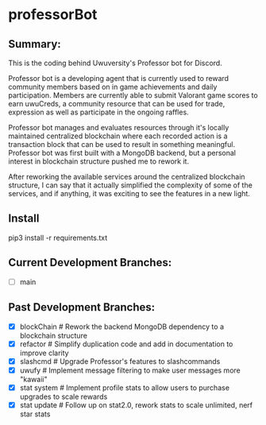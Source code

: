 # professorBot

## Summary:
This is the coding behind Uwuversity's Professor bot for Discord.

Professor bot is a developing agent that is currently used to reward community members based on in game achievements and daily participation. Members are currently able to submit Valorant game scores to earn uwuCreds, a community resource that can be used for trade, expression as well as participate in the ongoing raffles.

Professor bot manages and evaluates resources through it's locally maintained centralized blockchain where each recorded action is a transaction block that can be used to result in something meaningful. Professor bot was first built with a MongoDB backend, but a personal interest in blockchain structure pushed me to rework it. 

After reworking the available services around the centralized blockchain structure, I can say that it actually simplified the complexity of some of the services, and if anything, it was exciting to see the features in a new light.

## Install

pip3 install -r requirements.txt

## Current Development Branches:
  - [ ] main

## Past Development Branches:
  - [x] blockChain     # Rework the backend MongoDB dependency to a blockchain structure
  - [x] refactor       # Simplify duplication code and add in documentation to improve clarity
  - [x] slashcmd       # Upgrade Professor's features to slashcommands
  - [x] uwufy          # Implement message filtering to make user messages more "kawaii" 
  - [x] stat system    # Implement profile stats to allow users to purchase upgrades to scale rewards
  - [x] stat update    # Follow up on stat2.0, rework stats to scale unlimited, nerf star stats
